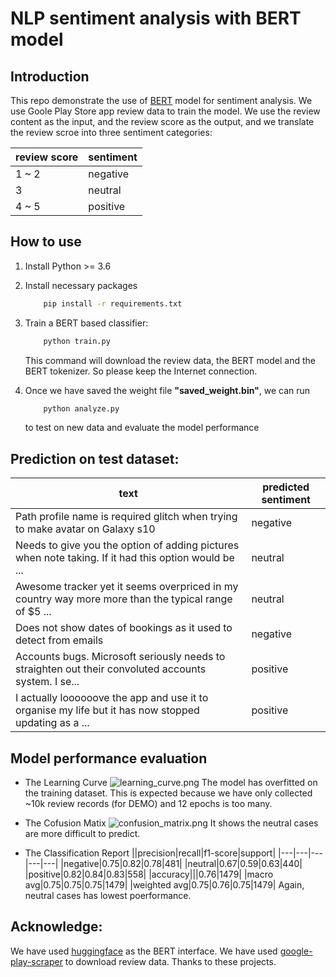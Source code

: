 # NLP sentiment analysis with BERT model

## Introduction
This repo demonstrate the use of [BERT](https://github.com/google-research/bert) model for sentiment analysis. 
We use Goole Play Store app review data to train the model. We use the review content as the input, 
and the review score as the output, and we translate the review scroe into three sentiment categories:

|review score| sentiment|
|---|---|
|1 ~ 2 | negative|
| 3 | neutral |
| 4 ~ 5| positive |

## How to use

1. Install Python >= 3.6

2. Install necessary packages
    ```bash
        pip install -r requirements.txt
    ```

3. Train a BERT based classifier:
    ```bash
        python train.py
    ```
    This command will download the review data, the BERT model and the BERT tokenizer. 
    So please keep the Internet connection.

4. Once we have saved the weight file **"saved_weight.bin"**, we can run
    ```bash
        python analyze.py
    ```
    to test on new data and evaluate the model performance

## Prediction on test dataset:
|text|predicted sentiment|
|---|---|
|Path profile name is required glitch when trying to make avatar on Galaxy s10 | negative|
|Needs to give you the option of adding pictures when note taking. If it had this option would be ... | neutral|
|Awesome tracker yet it seems overpriced in my country way more more than the typical range of $5 ... | neutral|
|Does not show dates of bookings as it used to detect from emails | negative|
|Accounts bugs. Microsoft seriously needs to straighten out their convoluted accounts system. I se... | positive|
|I actually loooooove the app and use it to organise my life but it has now stopped updating as a ... | positive|

## Model performance evaluation
* The Learning Curve
![learning_curve.png](https://wx4.sinaimg.cn/mw690/008b8Ivhgy1ghzq0h9xrcj30hs0dcjsl.jpg)
The model has overfitted on the training dataset. This is expected because 
we have only collected ~10k review records (for DEMO) and 12 epochs is too many.

* The Cofusion Matix
![confusion_matrix.png](https://wx4.sinaimg.cn/mw690/008b8Ivhgy1ghzq0cowxbj30hs0dcdg8.jpg)
It shows the neutral cases are more difficult to predict.

* The Classification Report
    ||precision|recall|f1-score|support|
    |---|---|---|---|---|
    |negative|0.75|0.82|0.78|481|
    |neutral|0.67|0.59|0.63|440|
    |positive|0.82|0.84|0.83|558|
    |accuracy|||0.76|1479|
    |macro avg|0.75|0.75|0.75|1479|
    |weighted avg|0.75|0.76|0.75|1479|
    Again, neutral cases has lowest poerformance. 

## Acknowledge:
We have used [huggingface](https://github.com/huggingface/transformers) as the BERT interface. 
We have used [google-play-scraper](https://pypi.org/project/google-play-scraper/) to download review data. 
Thanks to these projects.

